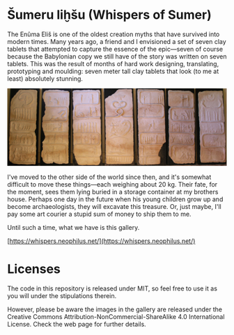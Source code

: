 # Šumeru liḫšu (Whispers of Sumer)

The Enûma Eliš is one of the oldest creation myths that have survived into modern times.
Many years ago, a friend and I envisioned a set of seven clay tablets that attempted to capture the essence of the epic&mdash;seven of course because the Babylonian copy we still have of the story was written on seven tablets.
This was the result of months of hard work designing, translating, prototyping and moulding: seven meter tall clay tablets that look (to me at least) absolutely stunning.

![The Epic of Creation](dist/images/00.jpg)

I've moved to the other side of the world since then, and it's somewhat difficult to move these things&mdash;each weighing about 20 kg.
Their fate, for the moment, sees them lying buried in a storage container at my brothers house.
Perhaps one day in the future when his young children grow up and become archaeologists, they will excavate this treasure.
Or, just maybe, I'll pay some art courier a stupid sum of money to ship them to me.

Until such a time, what we have is this gallery.

[https://whispers.neophilus.net/](https://whispers.neophilus.net/)

# Licenses

The code in this repository is released under MIT, so feel free to use it as you will under the stipulations therein.

However, please be aware the images in the gallery are released under the Creative Commons Attribution-NonCommercial-ShareAlike 4.0 International License.
Check the web page for further details.
